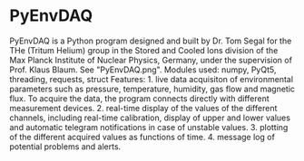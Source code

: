 # PyEnvDAQ
PyEnvDAQ is a Python program designed and built by Dr. Tom Segal for the THe (Tritum Helium) group in the Stored and Cooled Ions division of the Max Planck Institute of Nuclear Physics, Germany, under the supervision of Prof. Klaus Blaum. See "PyEnvDAQ.png".   Modules used: numpy, PyQt5, threading, requests, struct  Features: 1. live data acquisiton of environmental parameters such as pressure, temperature, humidity, gas flow and magnetic flux. To acquire the data, the program connects directly with different measurement devices. 2. real-time display of the values of the different channels, including real-time calibration, display of upper and lower values and automatic telegram notifications in case of unstable values. 3. plotting of the different acquired values as functions of time. 4. message log of potential problems and alerts.
